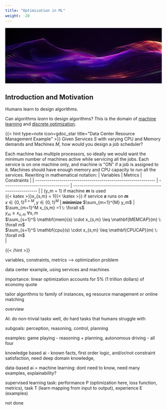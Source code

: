 ```yaml
---
title: "Optimization in ML"
weight: -20
---
```


![](opt_background.png)

## Introduction and Motivation

Humans learn to design algorithms.

Can algorithms *learn* to design algorithms? This is the domain of <u>machine learning</u> and <u>discrete optimization</u>.

{{< hint type=note icon=gdoc_star title="Data Center Resource Management Example" >}}
Given Services $S$ with varying CPU and Memory demands and Machines $M$, how would you design a job scheduler?

Each machine has multiple processors, so ideally we would want the minimum number of machines active while servicing all the jobs. Each service is on one machine only, and machine is "ON" if a job is assigned to it. Machines should have enough memory and CPU capacity to run all the services. Rewriting in mathematical notation:
| Variables                                                    | Metrics                           | Constraints                                                  |
| ------------------------------------------------------------ | --------------------------------- | ------------------------------------------------------------ |
| \(y_m = 1\) if machine ***m*** is used <br /> {{< katex >}}x_{s,m} = 1{{< \katex >}} if service ***s*** runs on ***m***<br /> $x \in \{0,1\}^{S \times M}, y \in \{0,1\}^M$ | **minimize** $\sum_{m=1}^{M} y_m$ | $\sum_{m=1}^M x_{s,m} =1 \: \forall s$<br /> $y_m \geq x_{s,m} \: \forall s,m$<br /> $\sum_{s=1}^S \mathbf{mem}(s) \cdot x_{s,m} \leq \mathbf{MEMCAP}(m) \: \forall m$<br />   $\sum_{s=1}^S \mathbf{cpu}(s) \cdot x_{s,m} \leq \mathbf{CPUCAP}(m) \: \forall m$<br /> |

{{< /hint >}}


variables, constraints, metrics --> optimization problem

data center example, using services and machines

importance: linear optimization accounts for 5% (1 trillion dollars) of economy quote

tailor algorithms to family of instances, eg resource management or online matching

overview

AI: do non-trivial tasks well, do hard tasks that humans struggle with

subgoals: perception, reasoning, control, planning

examples: game playing - reasoning + planning, autonomous driving - all four

knowledge based ai - known facts, first order logic, and/or/not constraint satisfaction, need deep domain knowledge, 

data-based ai = machine learning: dont need to know, need many examples, explainability?

supervised learning task: performance P (optimization here, loss function, metrics), task T (learn mapping from input to output), experience E (examples)

not done